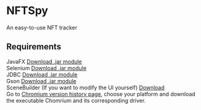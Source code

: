 ﻿# NFTSpy
An easy-to-use NFT tracker

## Requirements
JavaFX [Download .jar module](https://gluonhq.com/products/javafx/)\
Selenium [Download .jar module](https://github.com/SeleniumHQ/selenium/releases/download/selenium-4.16.0/selenium-server-4.16.1.jar)\
JDBC [Download .jar module](https://central.sonatype.com/artifact/org.xerial/sqlite-jdbc?smo=true)\
Gson [Download .jar module](https://repo1.maven.org/maven2/com/google/code/gson/gson/2.10.1/gson-2.10.1.jar)\
SceneBuilder (If you want to modify the UI yourself) [Download](https://gluonhq.com/products/scene-builder/)\
Go to [Chromium version history page](https://vikyd.github.io/download-chromium-history-version/#/), choose your platform and download the executable Chomrium and its corresponding driver.  
